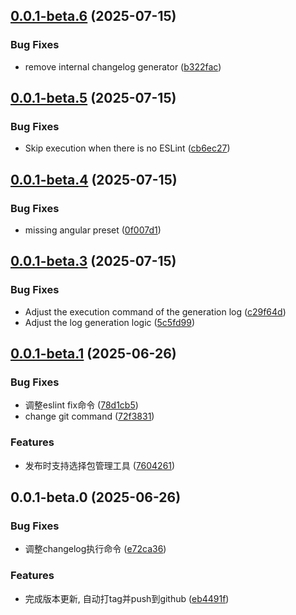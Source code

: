 ## [0.0.1-beta.6](https://github.com/hacxy/bump/compare/v0.0.1-beta.5...v0.0.1-beta.6) (2025-07-15)

### Bug Fixes

* remove internal changelog generator ([b322fac](https://github.com/hacxy/bump/commit/b322fac803464bbf77bb55e374c98972a665be4f))

## [0.0.1-beta.5](https://github.com/hacxy/bump/compare/v0.0.1-beta.4...v0.0.1-beta.5) (2025-07-15)

### Bug Fixes

* Skip execution when there is no ESLint ([cb6ec27](https://github.com/hacxy/bump/commit/cb6ec27e0ce39d147bc4367f67863737a884fca6))

## [0.0.1-beta.4](https://github.com/hacxy/bump/compare/v0.0.1-beta.3...v0.0.1-beta.4) (2025-07-15)

### Bug Fixes

* missing angular preset ([0f007d1](https://github.com/hacxy/bump/commit/0f007d113f1480b24607da645550f483baf8c75d))

## [0.0.1-beta.3](https://github.com/hacxy/bump/compare/v0.0.1-beta.2...v0.0.1-beta.3) (2025-07-15)

### Bug Fixes

* Adjust the execution command of the generation log ([c29f64d](https://github.com/hacxy/bump/commit/c29f64d3604d292c0230c1b3265229727f714558))
* Adjust the log generation logic ([5c5fd99](https://github.com/hacxy/bump/commit/5c5fd994a983dc04079c55333f06c78745fd9669))

## [0.0.1-beta.1](https://github.com/hacxy/bump/compare/v0.0.1-beta.0...v0.0.1-beta.1) (2025-06-26)

### Bug Fixes

- 调整eslint fix命令 ([78d1cb5](https://github.com/hacxy/bump/commit/78d1cb5fa2ca5e8dab935b0354b1c51f40b8cb5d))
- change git command ([72f3831](https://github.com/hacxy/bump/commit/72f383183da42e0a29c0666c1031fada64828bb3))

### Features

- 发布时支持选择包管理工具 ([7604261](https://github.com/hacxy/bump/commit/7604261d83f25819e92ef7e4acf0bc0d3a49dc8a))

## 0.0.1-beta.0 (2025-06-26)

### Bug Fixes

- 调整changelog执行命令 ([e72ca36](https://github.com/hacxy/bump/commit/e72ca3640532b6b96bac519a7ee16c62144c0612))

### Features

- 完成版本更新, 自动打tag并push到github ([eb4491f](https://github.com/hacxy/bump/commit/eb4491fcd03eb674619cdf4e5bd4cd539e15edd7))
